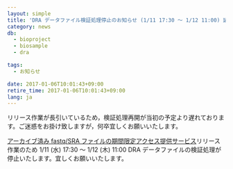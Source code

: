 ```yaml
---
layout: simple
title: 'DRA データファイル検証処理停止のお知らせ (1/11 17:30 ～ 1/12 11:00) 延長'
category: news
db:
  - bioproject
  - biosample
  - dra

tags:
  - お知らせ

date: 2017-01-06T10:01:43+09:00
retire_time: 2017-01-06T10:01:43+09:00
lang: ja
---
```


<p><span class="attention_text">リリース作業が長引いているため，検証処理再開が当初の予定より遅れております。ご迷惑をお掛け致しますが，何卒宜しくお願いいたします。</span></p>

<p><a href="/news/ja/2016-12-07_2.html">アーカイブ済み fastq/SRA ファイルの期間限定アクセス提供サービス</a>リリース作業のため 1/11 (水) 17:30 ～ 1/12 (木) 11:00 DRA データファイルの検証処理が停止いたします。宜しくお願いいたします。</p>
